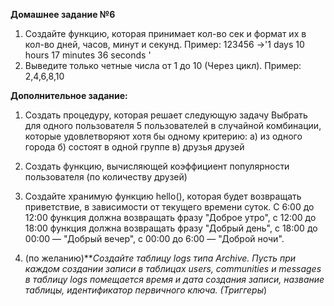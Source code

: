 **Домашнее задание №6**
1. Создайте функцию, которая принимает кол-во сек и формат их в кол-во дней, часов, минут и секунд.
    Пример: 123456 ->'1 days 10 hours 17 minutes 36 seconds '
2. Выведите только четные числа от 1 до 10 (Через цикл).
    Пример: 2,4,6,8,10

**Дополнительное задание:**
1. Создать процедуру, которая решает следующую задачу
        Выбрать для одного пользователя 5 пользователей в случайной комбинации, которые удовлетворяют хотя бы одному критерию:
            а) из одного города
            б) состоят в одной группе
            в) друзья друзей

2. Создать функцию, вычисляющей коэффициент популярности пользователя (по количеству друзей)
3. Создайте хранимую функцию hello(), которая будет возвращать приветствие, в зависимости от      текущего времени суток. С 6:00 до 12:00 функция должна возвращать фразу "Доброе утро", с 12:00 до 18:00 функция должна возвращать фразу "Добрый день", с 18:00 до 00:00 — "Добрый вечер", с 00:00 до 6:00 — "Доброй ночи".
4. (по желанию)***Создайте таблицу logs типа Archive. Пусть при каждом создании записи в таблицах users, communities и messages в таблицу logs помещается время и дата создания записи, название таблицы, идентификатор первичного ключа. (Триггеры*)